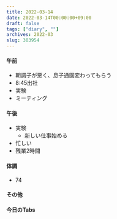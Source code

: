 ```yaml
---
title: 2022-03-14
date: 2022-03-14T00:00:00+09:00
draft: false
tags: ["diary", ""]
archives: 2022-03
slug: 303954
---
```

#### 午前
- 朝調子が悪く、息子通園変わってもらう
- 8:45出社
- 実験
- ミーティング
#### 午後
- 実験
  - 新しい仕事始める
- 忙しい
- 残業2時間
#### 体調
- 74
#### その他
#### 今日のTabs